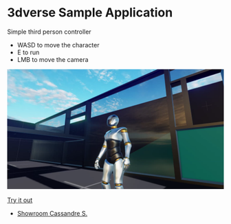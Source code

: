 # 3dverse Sample Application

Simple third person controller

- WASD to move the character
- E to run
- LMB to move the camera

![Third Person Character Controller](https://github.com/3dverse/sample-third-person-controller/blob/main/screenshot.png?raw=true)

[Try it out](https://assurras.github.io/showrooms/)

- [Showroom Cassandre S.](https://assurras.github.io/showrooms?scene=cassandre-s)
